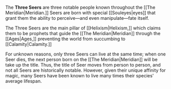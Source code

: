 The **Three Seers** are three notable people known throughout the [[The Meridian|Meridian.]] Seers are born with special [[Souleyes|eyes]] that grant them the ability to perceive—and even manipulate—fate itself.

The Three Seers are the main pillar of [[Helixism|Helixism,]] which claims them to be prophets that guide the [[The Meridian|Meridian]] through the [[Ages|Ages,]] preventing the world from succumbing to [[Calamity|Calamity.]]

For unknown reasons, only three Seers can live at the same time; when one Seer dies, the next person born on the [[The Meridian|Meridian]] will be take up the title. Thus, the title of Seer moves from person to person, and not all Seers are historically notable. However, given their unique affinity for magic, many Seers have been known to live many times their species' average lifespan.



